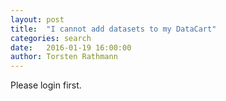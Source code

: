 ```yaml
---
layout: post
title:  "I cannot add datasets to my DataCart"
categories: search
date:   2016-01-19 16:00:00
author: Torsten Rathmann
---
```


Please login first.

